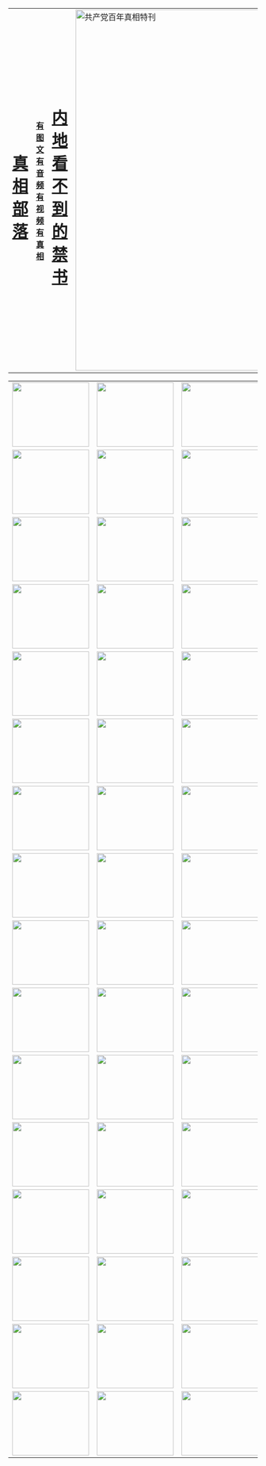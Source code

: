 <table>
<tr>

<td>
	<H1><a href="http://4.0916.i11.ungale.com/zx/">真相部落</a></H1>
</td>
<td>
	<H4><a href="http://4.0916.i11.ungale.com/zx/">有图文 有音频 有视频 有真相</a></H4>
</td>
<td>
	<H1><a href="http://4.0916.i11.ungale.com/book/"> 内地看不到的禁书</a></H1>
</td>
<td>
	<a href="http://4.0916.i11.ungale.com/zx/bngcd/"><img src="http://4.0916.i11.ungale.com/zx/bngcd/gcdbnzx.jpg" width="730"  border="0" alt="共产党百年真相特刊"></a>
</td>
</tr>
</table>


<table>
<tr>
	<td><a href="http://4.3923.61.bezopline.com/xtr/107/"><img  src ="http://4.3923.61.bezopline.com/pic/2017/02/107.jpg" width="155px" height="130px"></a></td>
	<td><a href="http://4.3923.61.bezopline.com/xtr/829/"><img src ="http://4.3923.61.bezopline.com/pic/2017/02/829.jpg" width="155px" height="130px"></a></td>
	<td><a href="http://4.3923.61.bezopline.com/xtr/69/"><img  src ="http://4.3923.61.bezopline.com/pic/2017/02/69.jpg" width="155px" height="130px"></a></td>
	<td><a href="http://4.3923.61.bezopline.com/xtr/99/"><img  src ="http://4.3923.61.bezopline.com/pic/2017/02/99.jpg" width="155px" height="130px"></a></td>
</tr>
<tr>
	<td><a href="http://4.3923.61.bezopline.com/xtr/40/"><img  src ="http://4.3923.61.bezopline.com/pic/2017/02/40.jpg" width="155px" height="130px"></a></td>
	<td><a href="http://4.3923.61.bezopline.com/xtr/20/"><img  src ="http://4.3923.61.bezopline.com/pic/2017/02/20.jpg" width="155px" height="130px"></a></td>
	<td><a href="http://4.3923.61.bezopline.com/xtr/81/"><img  src ="http://4.3923.61.bezopline.com/pic/2017/02/81.jpg" width="155px" height="130px"></a></td>
	<td><a href="http://4.3923.61.bezopline.com/xtr/2/"><img  src ="http://4.3923.61.bezopline.com/pic/2017/02/2.jpg" width="155px" height="130px"></a></td>
</tr>
<tr>
	<td><a href="http://4.3923.61.bezopline.com/xtr/86/"><img  src ="http://4.3923.61.bezopline.com/pic/2017/02/86.jpg" width="155px" height="130px"></a></td>
	<td><a href="http://4.3923.61.bezopline.com/xtr/109/"><img  src ="http://4.3923.61.bezopline.com/pic/2017/02/109.jpg" width="155px" height="130px"></a></td>
	<td><a href="http://4.3923.61.bezopline.com/xtr/1378/"><img  src ="http://4.3923.61.bezopline.com/pic/2017/02/1378.jpg" width="155px" height="130px"></a></td>
	<td><a href="http://4.3923.61.bezopline.com/xtr/57/"><img  src ="http://4.3923.61.bezopline.com/pic/2017/02/57.jpg" width="155px" height="130px"></a></td>
</tr>
<tr>
	<td><a href="http://4.3923.61.bezopline.com/xtr/1219/"><img  src ="http://4.3923.61.bezopline.com/pic/2017/02/1219.jpg" width="155px" height="130px"></a></td>
	<td><a href="http://4.3923.61.bezopline.com/xtr/1220/"><img  src ="http://4.3923.61.bezopline.com/pic/2017/02/1220.jpg" width="155px" height="130px"></a></td>
	<td><a href="http://4.3923.61.bezopline.com/xtr/1221/"><img  src ="http://4.3923.61.bezopline.com/pic/2017/02/1221.jpg" width="155px" height="130px"></a></td>
	<td><a href="http://4.3923.61.bezopline.com/xtr/51/"><img  src ="http://4.3923.61.bezopline.com/pic/2017/02/51.jpg" width="155px" height="130px"></a></td>
</tr>
<tr>
	<td><a href="http://4.3923.61.bezopline.com/xtr/1055/"><img  src ="http://4.3923.61.bezopline.com/pic/2017/02/1055.jpg" width="155px" height="130px"></a></td>
	<td><a href="http://4.3923.61.bezopline.com/xtr/611/"><img  src ="http://4.3923.61.bezopline.com/pic/2017/02/611.jpg" width="155px" height="130px"></a></td>
	<td><a href="http://4.3923.61.bezopline.com/xtr/1121/"><img  src ="http://4.3923.61.bezopline.com/pic/2017/02/1121.jpg" width="155px" height="130px"></a></td>
	<td><a href="http://4.3923.61.bezopline.com/xtr/610/"><img  src ="http://4.3923.61.bezopline.com/pic/2017/02/610.jpg" width="155px" height="130px"></a></td>
</tr>
<tr>
	<td><a href="http://4.3923.61.bezopline.com/xtr/1128/"><img  src ="http://4.3923.61.bezopline.com/pic/2017/02/1128.jpg" width="155px" height="130px"></a></td>
	<td><a href="http://4.3923.61.bezopline.com/xtr/1395/"><img  src ="http://4.3923.61.bezopline.com/pic/2017/02/1406.jpg" width="155px" height="130px"></a></td>
	<td><a href="http://4.3923.61.bezopline.com/xtr/1407/"><img  src ="http://4.3923.61.bezopline.com/pic/2017/02/1407.jpg" width="155px" height="130px"></a></td>
	<td><a href="http://4.3923.61.bezopline.com/xtr/934/"><img  src ="http://4.3923.61.bezopline.com/pic/2017/02/934.jpg" width="155px" height="130px"></a></td>
</tr>
<tr>
	<td><a href="http://4.3923.61.bezopline.com/xtr/641/"><img  src ="http://4.3923.61.bezopline.com/pic/2017/02/641.jpg" width="155px" height="130px"></a></td>
	<td><a href="http://4.3923.61.bezopline.com/xtr/949/"><img  src ="http://4.3923.61.bezopline.com/pic/2017/02/949.jpg" width="155px" height="130px"></a></td>
	<td><a href="http://4.3923.61.bezopline.com/xtr/112/"><img  src ="http://4.3923.61.bezopline.com/pic/2017/02/112.jpg" width="155px" height="130px"></a></td>
	<td><a href="http://4.3923.61.bezopline.com/xtr/812/"><img  src ="http://4.3923.61.bezopline.com/pic/2017/02/812.jpg" width="155px" height="130px"></a></td>
</tr>
<tr>
	<td><a href="http://4.3923.61.bezopline.com/xtr/103/"><img  src ="http://4.3923.61.bezopline.com/pic/2017/02/103.jpg" width="155px" height="130px"></a></td>
	<td><a href="http://4.3923.61.bezopline.com/xtr/3/"><img  src ="http://4.3923.61.bezopline.com/pic/2017/02/3.jpg" width="155px" height="130px"></a></td>
	<td><A href="http://4.3923.61.bezopline.com/mp4/zx/2015/11/Lkmtt.mp4" target="_blank" title="莲开满天庭"><img  src="http://4.3923.61.bezopline.com/pic/2015/11/Lkmtt3480_jssor.jpg"  width="155px" height="130px"></A></td>
	<td><A href="http://4.3923.61.bezopline.com/mp4/zx/2015/11/2013513.mp4" target="_blank" title="飞旋的法轮"><img  src="http://4.3923.61.bezopline.com/pic/2015/11/falun480_jssor.jpg"  width="155px" height="130px"></A></td>
</tr>
<tr>
	<td><A href="http://4.3923.61.bezopline.com/mp4/zx/2015/11/NYParade.mp4" target="_blank" title="2004年4月10日法轮功纽约大游行"><img  src="http://4.3923.61.bezopline.com/pic/2015/11/nyparade480_jssor.jpg"  width="155px" height="130px"></A></td>
	<td><A href="http://4.3923.61.bezopline.com/mp4/news617/2015/05/WEB_s28093.mp4" target="_blank" title="2015年世界法轮大法日特别报导"><img  src="http://4.3923.61.bezopline.com/pic/2015/11/p6752711a666997037_jssor.jpg"  width="155px" height="130px"></A></td>
	<td><A href="http://4.3923.61.bezopline.com/mp4/news829/2015/11/30211_326650.mp4" target="_blank" title="沧州绑架案连审四天 民众抹泪称审好人"><img  src="http://4.3923.61.bezopline.com/pic/2015/11/changzhou2480_jssor.jpg"  width="155px" height="130px"></A></td>
	<td><A href="http://4.3923.61.bezopline.com/mp4/mhph/2015/10/changzhou.mp4" target="_blank" title="沧州真相--狮城血泪"><img  src="http://4.3923.61.bezopline.com/pic/2015/11/changzhou480_jssor.jpg"  width="155px" height="130px"></A></td>
</tr>
<tr>
	<td><A href="http://4.3923.61.bezopline.com/mp4/mhjd/mhjd_55.mp4" target="_blank" title="正义律师与无罪辩护"><img  src="http://4.3923.61.bezopline.com/pic/2015/11/wzbh480_jssor.jpg"  width="155px" height="130px"></A></td>
	<td><A href="http://4.3923.61.bezopline.com/mp4/zx/2015/11/layerkcs.mp4" target="_blank" title="中国的良心--高智晟律师"><img  src="http://4.3923.61.bezopline.com/pic/2015/11/layerkcs2480_jssor.jpg"  width="155px" height="130px"></A></td>
	<td><A href="http://4.3923.61.bezopline.com/mp4/mhph/2015/10/szxl.mp4" target="_blank" title="神州血泪--北京、大庆、广东、哈尔滨"><img  src="http://4.3923.61.bezopline.com/pic/2015/11/szxl480_jssor.jpg"  width="155px" height="130px"></A></td>
	<td><A href="http://4.3923.61.bezopline.com/mp4/zx/2015/11/TangShanFFXS.mp4" target="_blank" title="真相纪录片：凤凰新生"><img  src="http://4.3923.61.bezopline.com/pic/2015/11/fhxs2480_jssor.jpg"  width="155px" height="130px"></A></td>
</tr>
<tr>
	<td><A href="http://4.3923.61.bezopline.com/mp4/zx/2015/11/jidong.mp4" target="_blank" title="冀东监狱的罪恶"><img  src="http://4.3923.61.bezopline.com/pic/2015/11/jidong480_jssor.jpg"  width="155px" height="130px"></A></td>
	<td><A href="http://4.3923.61.bezopline.com/mp4/mhph/2015/10/tangshan.mp4" target="_blank" title="凤凰血泪"><img  src="http://4.3923.61.bezopline.com/pic/2015/11/tangshan480_jssor.jpg"  width="155px" height="130px"></A>
					</div></td>
	<td>	<A href="http://4.3923.61.bezopline.com/mp4/mhph/2015/10/zfxtzxl.mp4" target="_blank" title="政法系统罪行录--唐山篇"><img  src="http://4.3923.61.bezopline.com/pic/2015/11/zfxtzxl480_jssor.jpg"  width="155px" height="130px"></A></td>
	<td><A href="http://4.3923.61.bezopline.com/mp4/mhph/2015/10/QDBG.mp4" target="_blank" title="青岛悲歌"><img  src="http://4.3923.61.bezopline.com/pic/2015/10/qdbg2480_jssor.jpg"  width="155px" height="130px"></A></td>
</tr>
<tr>
	<td><A href="http://4.3923.61.bezopline.com/mp4/mhph/2015/10/huludao.mp4" target="_blank" title="葫芦岛永恒的见证"><img  src="http://4.3923.61.bezopline.com/pic/2015/10/huludao480_jssor.jpg"  width="155px" height="130px"></A></td>
	<td><A href="http://4.3923.61.bezopline.com/mp4/mhph/2015/10/qbzx.mp4" target="_blank" title="湖畔泉边听真相-济南泉城的传奇"><img  src="http://4.3923.61.bezopline.com/pic/2015/10/hupan480_jssor.jpg"  width="155px" height="130px"></A></td>
	<td><A href="http://4.3923.61.bezopline.com/mp4/mhph/2015/10/baoding_dvd_v2.mp4" target="_blank" title="燕赵悲歌"><img  src="http://4.3923.61.bezopline.com/pic/2015/10/yzbg480_jssor.jpg"  width="155px" height="130px"></A></td>
	<td><A href="http://4.3923.61.bezopline.com/mp4/zx/2015/11/meihuashi_complete_ED2.0.mp4" target="_blank" title="梅花诗完整版"><img  src="http://4.3923.61.bezopline.com/pic/2015/11/mhs480_jssor.jpg"  width="155px" height="130px"></A></td>
</tr>
<tr>
	<td><A href="http://4.3923.61.bezopline.com/mp4/zx/2015/11/fengbei512k.mp4" target="_blank" title="丰碑"><img  src="http://4.3923.61.bezopline.com/pic/2015/11/fongbei480_jssor.jpg"  width="155px" height="130px"></A></td>
	<td><A href="http://4.3923.61.bezopline.com/mp4/zx/2015/11/fytdxComplete.mp4" target="_blank" title="风雨天地行全集"><img  src="http://4.3923.61.bezopline.com/pic/2015/11/fytdxWhite480_jssor.jpg"  width="155px" height="130px"></A></td>
	<td><A href="http://4.3923.61.bezopline.com/mp4/zx/2015/11/JianZheng.mp4" target="_blank" title="见证"><img  src="http://4.3923.61.bezopline.com/pic/2015/11/witness480_jssor.jpg"  width="155px" height="130px"></A></td>
	<td><A href="http://4.3923.61.bezopline.com/mp4/mhph/2015/10/hcym.mp4" target="_blank" title="红朝阴谋"><img  src="http://4.3923.61.bezopline.com/pic/2015/10/hcym480_jssor.jpg"  width="155px" height="130px"></A></td>
</tr>
<tr>
	<td><A href="http://4.3923.61.bezopline.com/mp4/zx/2015/11/zfzxPalV3.mp4" target="_blank" title="是自焚还是骗局"><img  src="http://4.3923.61.bezopline.com/pic/2015/11/zfzx4805_jssor.jpg"  width="155px" height="130px"></A></td>
	<td><A href="http://4.3923.61.bezopline.com/mp4/zx/2015/11/lsdspMsyTd.mp4" target="_blank" title="历史的审判"><img  src="http://4.3923.61.bezopline.com/pic/2015/11/lsdsp480_jssor.jpg"  width="155px" height="130px"></A></td>
	<td><A href="http://4.3923.61.bezopline.com/mp4/news886/2015/11/concat886.mp4" target="_blank" title="一周全球控告江泽民"><img  src="http://4.3923.61.bezopline.com/pic/2015/11/news886480_jssor.jpg"  width="155px" height="130px"></A></td>
	<td><A href="http://4.3923.61.bezopline.com/mp4/news1378/2014/08/CQSD_s0_e4_v2_i0-CQSD_4-video.mp4" target="_blank" title="欧洲的抉择"><img  src="http://4.3923.61.bezopline.com/pic/2015/11/p5143421a564166643-ss_jssor.jpg"  width="155px" height="130px"></A></td>
</tr>
<tr>
	<td><A href="http://4.3923.61.bezopline.com/mp4/zx/2015/11/hk20150720parade.mp4" target="_blank" title="港法轮功反迫害大游行 大陆游客震撼"><img  src="http://4.3923.61.bezopline.com/pic/2015/11/281098-ss_jssor.jpg"  width="155px" height="130px"></A></td>
	<td><A href="http://4.3923.61.bezopline.com/mp4/zx/2015/11/20150720hkParade512k.mp4" target="_blank" title="香港法轮功720游行声援诉江潮"><img  src="http://4.3923.61.bezopline.com/pic/2015/11/2015720parade480_jssor.jpg"  width="155px" height="130px"></A></td>
	<td><A href="http://4.3923.61.bezopline.com/mp4/zx/2015/11/hktdc512.mp4" target="_blank" title="香港退党潮"><img  src="http://4.3923.61.bezopline.com/pic/2015/11/hktdc480_jssor.jpg"  width="155px" height="130px"></A></td>
	<td><A href="http://4.3923.61.bezopline.com/mp4/news413/2015/11/concat413.mp4" target="_blank" title="本月退党精选"><img  src="http://4.3923.61.bezopline.com/pic/2015/11/tuidang480_jssor.jpg"  width="155px" height="130px"></A></td>
</tr>
<tr>
	<td><A href="http://4.3923.61.bezopline.com/mp4/news823/2015/11/TSZG_British_1_QA_A_TSZG-61-1_XinHaoNianZuoZh_P617180.mp4" target="_blank" title="辛灏年：纪念《九评共产党》发表十周年演讲"><img  src="http://4.3923.61.bezopline.com/pic/2015/11/xhn9p10480_jssor.jpg"  width="155px" height="130px"></A></td>
	<td><A href="http://4.3923.61.bezopline.com/mp4/news57/2015/11/JPGCD8.mp4" target="_blank" title="【九评之八】评中国共产党的邪教本质"><img  src="http://4.3923.61.bezopline.com/pic/2015/11/9pkcd8p480_jssor.jpg"  width="155px" height="130px"></A></td>
	<td><A href="http://4.3923.61.bezopline.com/mp4/other/kao.Chih.Sheng_story.mp4"  target="_blank" title="超越恐惧:高智晟的故事"				style="font-size:20px;"><img src="http://4.3923.61.bezopline.com/pic/2016/12/GZS201408070902.jpg"  width="155px" height="130px">
						</A></td>
	<td><A href="http://4.3923.61.bezopline.com/mp4/zx/2016/11/oh10yearsInv.mp4"  target="_blank" title="纪录片《活摘 十年调查》完整版" style="font-size:20px;"><img src="http://4.3923.61.bezopline.com/pic/2016/11/10yearsOHinv.jpg"  width="155px" height="130px">
						</A></td>
</tr>
</table>



